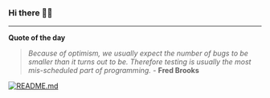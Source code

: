 ### Hi there 👋🏻


---

**Quote of the day**

> *Because of optimism, we usually expect the number of bugs to be smaller than it turns out to be. Therefore testing is usually the most mis-scheduled part of programming.* - **Fred Brooks** 

[![README.md](https://github.com/marcolovazzano/marcolovazzano/actions/workflows/readme.yml/badge.svg)](https://github.com/marcolovazzano/marcolovazzano/actions/workflows/readme.yml)
